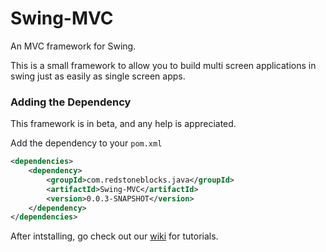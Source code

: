 # Swing-MVC
An MVC framework for Swing.

This is a small framework to allow you to build multi screen
applications in swing just as easily as single screen apps.

### Adding the Dependency

This framework is in beta, and any help is appreciated.

Add the dependency to your `pom.xml`

```xml
<dependencies>
    <dependency>
        <groupId>com.redstoneblocks.java</groupId>
        <artifactId>Swing-MVC</artifactId>
        <version>0.0.3-SNAPSHOT</version>
    </dependency>
</dependencies>
```

After intstalling, go check out our [wiki](https://github.com/Allan-Jacobs/Swing-MVC/wiki) for tutorials.
